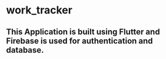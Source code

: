 # work_tracker

## This Application is built using Flutter and Firebase is used for authentication and database.

